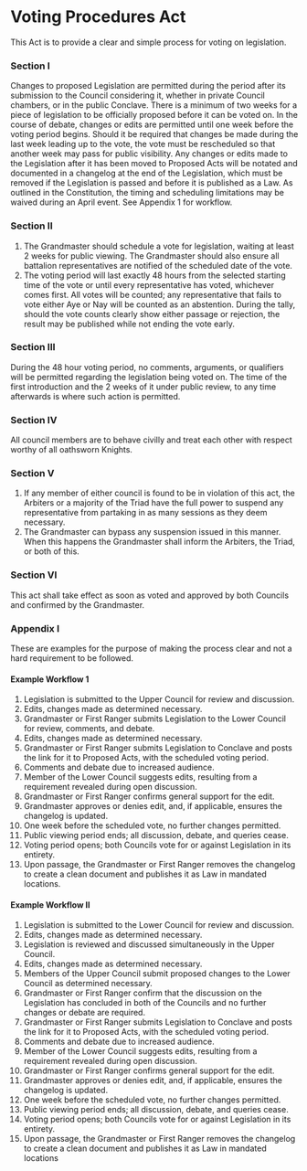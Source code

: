 [Bill number: 7-201]: #
[Author: Grand Inquisitor Ghostise]: #
[Proposed Date: 4/25/2020]: #
[Passed Date: 5/11/2020]: #

# Voting Procedures Act
This Act is to provide a clear and simple process for voting on legislation.

### Section I
Changes to proposed Legislation are permitted during the period after its submission to the Council considering it, whether in private Council chambers, or in the public Conclave. There is a minimum of two weeks for a piece of legislation to be officially proposed before it can be voted on. In the course of debate, changes or edits are permitted until one week before the voting period begins. Should it be required that changes be made during the last week leading up to the vote, the vote must be rescheduled so that another week may pass for public visibility. Any changes or edits made to the Legislation after it has been moved to Proposed Acts will be notated and documented in a changelog at the end of the Legislation, which must be removed if the Legislation is passed and before it is published as a Law. As outlined in the Constitution, the timing and scheduling limitations may be waived during an April event.   See Appendix 1 for workflow.

### Section II
1. The Grandmaster should schedule a vote for legislation, waiting at least 2 weeks for public viewing. The Grandmaster should also ensure all battalion representatives are notified of the scheduled date of the vote.
1. The voting period will last exactly 48 hours from the selected starting time of the vote or until every representative has voted, whichever comes first. All votes will be counted; any representative that fails to vote either Aye or Nay will be counted as an abstention. During the tally, should the vote counts clearly show either passage or rejection, the result may be published while not ending the vote early.

### Section III
During the 48 hour voting period, no comments, arguments, or qualifiers will be permitted regarding the legislation being voted on. The time of the first introduction and the 2 weeks of it under public review, to any time afterwards is where such action is permitted.

### Section IV
All council members are to behave civilly and treat each other with respect worthy of all oathsworn Knights.

### Section V
1. If any member of either council is found to be in violation of this act, the Arbiters or a majority of the Triad have the full power to suspend any representative from partaking in as many sessions as they deem necessary.
1. The Grandmaster can bypass any suspension issued in this manner. When this happens the Grandmaster shall inform the Arbiters, the Triad, or both of this.

### Section VI
This act shall take effect as soon as voted and approved by both Councils and confirmed by the Grandmaster.

### Appendix I
These are examples for the purpose of making the process clear and not a hard requirement to be followed.

#### Example Workflow 1
1. Legislation is submitted to the Upper Council for review and discussion.
1. Edits, changes made as determined necessary.
1. Grandmaster or First Ranger submits Legislation to the Lower Council for review, comments, and debate.
1. Edits, changes made as determined necessary.
1. Grandmaster or First Ranger submits Legislation to Conclave and posts the link for it to Proposed Acts, with the scheduled voting period.
1. Comments and debate due to increased audience.
1. Member of the Lower Council suggests edits, resulting from a requirement revealed during open discussion.
1. Grandmaster or First Ranger confirms general support for the edit.
1. Grandmaster approves or denies edit, and, if applicable, ensures the changelog is updated.
1. One week before the scheduled vote, no further changes permitted.
1. Public viewing period ends; all discussion, debate, and queries cease.
1. Voting period opens; both Councils vote for or against Legislation in its entirety.
1. Upon passage, the Grandmaster or First Ranger removes the changelog to create a clean document and publishes it as Law in mandated locations.

#### Example Workflow II
1. Legislation is submitted to the Lower Council for review and discussion.
1. Edits, changes made as determined necessary.
1. Legislation is reviewed and discussed simultaneously in the Upper Council.
1. Edits, changes made as determined necessary.
1. Members of the Upper Council submit proposed changes to the Lower Council as determined necessary.
1. Grandmaster or First Ranger confirm that the discussion on the Legislation has concluded in both of the Councils and no further changes or debate are required.
1. Grandmaster or First Ranger submits Legislation to Conclave and posts the link for it to Proposed Acts, with the scheduled voting period.
1. Comments and debate due to increased audience.
1. Member of the Lower Council suggests edits, resulting from a requirement revealed during open discussion.
1. Grandmaster or First Ranger confirms general support for the edit.
1. Grandmaster approves or denies edit, and, if applicable, ensures the changelog is updated.
1. One week before the scheduled vote, no further changes permitted.
1. Public viewing period ends; all discussion, debate, and queries cease.
1. Voting period opens; both Councils vote for or against Legislation in its entirety.
1. Upon passage, the Grandmaster or First Ranger removes the changelog to create a clean document and publishes it as Law in mandated locations
